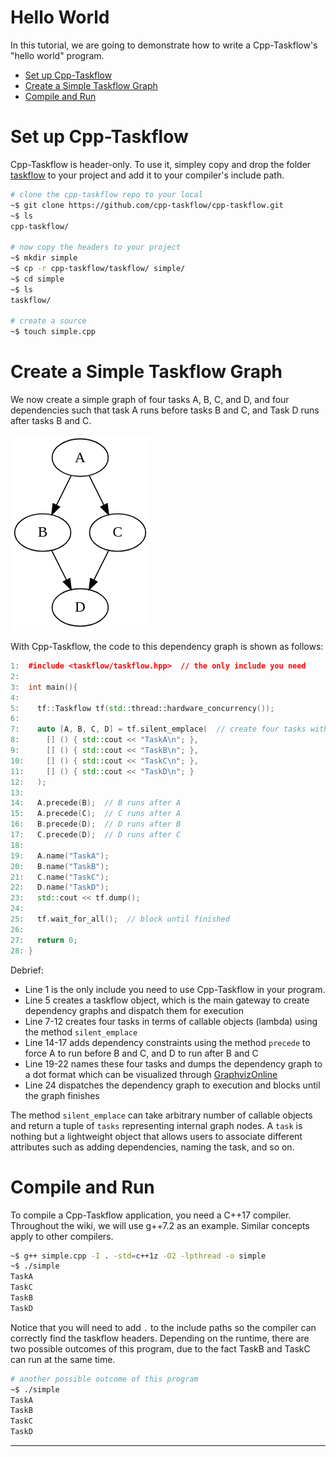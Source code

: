 # Hello World

In this tutorial, we are going to demonstrate how to write a Cpp-Taskflow's
"hello world" program.

+ [Set up Cpp-Taskflow](#set-up-cpp-taskflow)
+ [Create a Simple Taskflow Graph](#create-a-simple-taskflow-graph)
+ [Compile and Run](#compile-and-run)

# Set up Cpp-Taskflow

Cpp-Taskflow is header-only. To use it, simpley copy and drop the folder [taskflow](../../taskflow)
to your project and add it to your compiler's include path. 

```bash
# clone the cpp-taskflow repo to your local 
~$ git clone https://github.com/cpp-taskflow/cpp-taskflow.git
~$ ls
cpp-taskflow/

# now copy the headers to your project
~$ mkdir simple
~$ cp -r cpp-taskflow/taskflow/ simple/
~$ cd simple
~$ ls
taskflow/

# create a source
~$ touch simple.cpp
```

# Create a Simple Taskflow Graph

We now create a simple graph of four tasks A, B, C, and D, 
and four dependencies such that 
task A runs before tasks B and C, 
and Task D runs after tasks B and C.

![](simple.png)

With Cpp-Taskflow, the code to this dependency graph is shown as follows:

```cpp
1:  #include <taskflow/taskflow.hpp>  // the only include you need
2: 
3:  int main(){
4:   
5:    tf::Taskflow tf(std::thread::hardware_concurrency());
6:
7:    auto [A, B, C, D] = tf.silent_emplace(  // create four tasks with structured binding
8:      [] () { std::cout << "TaskA\n"; },
9:      [] () { std::cout << "TaskB\n"; },
10:     [] () { std::cout << "TaskC\n"; },
11:     [] () { std::cout << "TaskD\n"; } 
12:   );
13:     
14:   A.precede(B);  // B runs after A
15:   A.precede(C);  // C runs after A
16:   B.precede(D);  // D runs after B
17:   C.precede(D);  // D runs after C
18:
19:   A.name("TaskA");
20:   B.name("TaskB");
21:   C.name("TaskC");
22:   D.name("TaskD");
23:   std::cout << tf.dump();
24:                                   
25:   tf.wait_for_all();  // block until finished
26: 
27:   return 0;
28: }
```

Debrief:
+ Line 1 is the only include you need to use Cpp-Taskflow in your program.
+ Line 5 creates a taskflow object, which is the main gateway
  to create dependency graphs and dispatch them for execution
+ Line 7-12 creates four tasks in terms of callable objects (lambda) using
  the method `silent_emplace`
+ Line 14-17 adds dependency constraints using the method `precede` 
  to force A to run before B and C, and D to run after B and C
+ Line 19-22 names these four tasks and dumps the dependency graph
  to a dot format which can be visualized through [GraphvizOnline][GraphVizOnline]
+ Line 24 dispatches the dependency graph to execution and blocks until the graph
  finishes

The method `silent_emplace` can take arbitrary number of callable objects and return
a tuple of `tasks` representing internal graph nodes.
A `task` is nothing but a lightweight object that allows users to associate different attributes
such as adding dependencies, naming the task, and so on.


# Compile and Run

To compile a Cpp-Taskflow application, you need a C++17 compiler.
Throughout the wiki, we will use g++7.2 as an example. Similar concepts apply to other compilers.

```bash
~$ g++ simple.cpp -I . -std=c++1z -O2 -lpthread -o simple
~$ ./simple
TaskA
TaskC
TaskB
TaskD
```

Notice that you will need to add `.` to the include paths so the compiler can correctly
find the taskflow headers. 
Depending on the runtime, there are two possible outcomes of this program, 
due to the fact TaskB and TaskC can run at the same time.

```bash
# another possible outcome of this program
~$ ./simple
TaskA
TaskB
TaskC
TaskD
```

* * *

[GraphvizOnline]:        https://dreampuf.github.io/GraphvizOnline/

